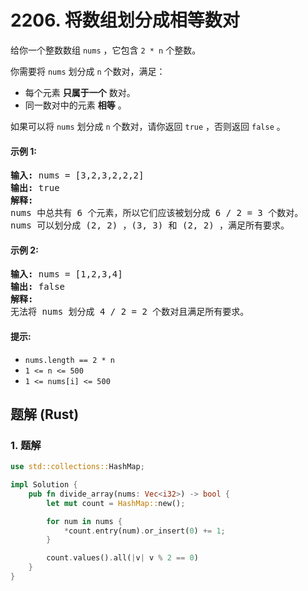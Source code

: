 # 2206. 将数组划分成相等数对
给你一个整数数组 `nums` ，它包含 `2 * n` 个整数。

你需要将 `nums` 划分成 `n` 个数对，满足：
* 每个元素 **只属于一个** 数对。
* 同一数对中的元素 **相等** 。

如果可以将 `nums` 划分成 `n` 个数对，请你返回 `true` ，否则返回 `false` 。

#### 示例 1:
<pre>
<strong>输入:</strong> nums = [3,2,3,2,2,2]
<strong>输出:</strong> true
<strong>解释:</strong>
nums 中总共有 6 个元素，所以它们应该被划分成 6 / 2 = 3 个数对。
nums 可以划分成 (2, 2) ，(3, 3) 和 (2, 2) ，满足所有要求。
</pre>

#### 示例 2:
<pre>
<strong>输入:</strong> nums = [1,2,3,4]
<strong>输出:</strong> false
<strong>解释:</strong>
无法将 nums 划分成 4 / 2 = 2 个数对且满足所有要求。
</pre>

#### 提示:
* `nums.length == 2 * n`
* `1 <= n <= 500`
* `1 <= nums[i] <= 500`

## 题解 (Rust)

### 1. 题解
```Rust
use std::collections::HashMap;

impl Solution {
    pub fn divide_array(nums: Vec<i32>) -> bool {
        let mut count = HashMap::new();

        for num in nums {
            *count.entry(num).or_insert(0) += 1;
        }

        count.values().all(|v| v % 2 == 0)
    }
}
```
